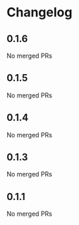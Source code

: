 # Changelog

<!-- <START NEW CHANGELOG ENTRY> -->

## 0.1.6

No merged PRs

<!-- <END NEW CHANGELOG ENTRY> -->

## 0.1.5

No merged PRs

## 0.1.4

No merged PRs

## 0.1.3

No merged PRs

## 0.1.1

No merged PRs
